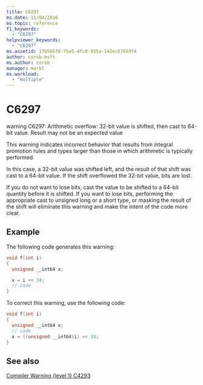 ```yaml
---
title: C6297
ms.date: 11/04/2016
ms.topic: reference
f1_keywords:
  - "C6297"
helpviewer_keywords:
  - "C6297"
ms.assetid: 17b585f0-75e5-4fc0-935a-143ec67659f4
author: corob-msft
ms.author: corob
manager: markl
ms.workload:
  - "multiple"
---
```

# C6297
warning C6297: Arithmetic overflow: 32-bit value is shifted, then cast to 64-bit value. Result may not be an expected value

 This warning indicates incorrect behavior that results from integral promotion rules and types larger than those in which arithmetic is typically performed.

 In this case, a 32-bit value was shifted left, and the result of that shift was cast to a 64-bit value. If the shift overflowed the 32-bit value, bits are lost.

 If you do not want to lose bits, cast the value to be shifted to a 64-bit quantity before it is shifted. If you want to lose bits, performing the appropriate cast to unsigned long or a short type, or masking the result of the shift will eliminate this warning and make the intent of the code more clear.

## Example
 The following code generates this warning:

```cpp
void f(int i)
{
  unsigned __int64 x;

  x = i << 34;
  // code
}
```

 To correct this warning, use the following code:

```cpp
void f(int i)
{
  unsigned __int64 x;
  // code
  x = ((unsigned __int64)i) << 34;
}
```

## See also
 [Compiler Warning (level 1) C4293](/cpp/error-messages/compiler-warnings/compiler-warning-level-1-c4293)
